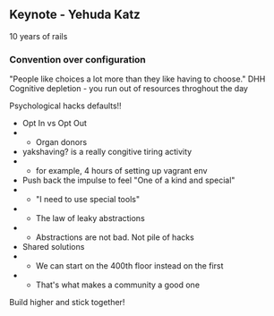 Keynote - Yehuda Katz
---
10 years of rails

### Convention over configuration
"People like choices a lot more than they like having to choose." DHH
Cognitive depletion - you run out of resources throghout the day

Psychological hacks
defaults!!
- Opt In vs Opt Out
- - Organ donors
- yakshaving? is a really congitive tiring activity
- - for example, 4 hours of setting up vagrant env
- Push back the impulse to feel "One of a kind and special"
- - "I need to use special tools"
- - The law of leaky abstractions
- - Abstractions are not bad. Not pile of hacks
- Shared solutions
- - We can start on the 400th floor instead on the first
- - That's what makes a community a good one

Build higher and stick together!




